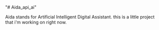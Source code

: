 "# Aida_api_ai"

Aida stands for Artificial Intelligent Digital Assistant.
this is a little project that i'm working on right now.
